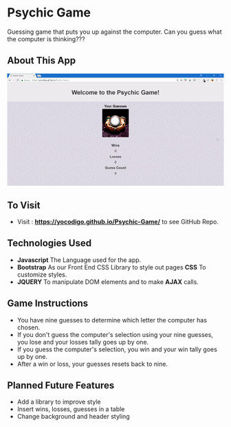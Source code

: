 # Psychic Game
  Guessing game that puts you up against the computer. Can you guess what the computer is thinking??? 

## About This App
![Alt Text](https://github.com/yocodigo/Psychic-Game/blob/master/assets/images/ezgif.com-video-to-gif.gif)    

## To Visit
* Visit : __https://yocodigo.github.io/Psychic-Game/__ to see GitHub Repo.

## Technologies Used
* __Javascript__ The Language used for the app.
* __Bootstrap__ As our Front End CSS Library to style out pages __CSS__ To customize styles.
* __JQUERY__ To manipulate DOM elements and to make __AJAX__ calls.

## Game Instructions
* You have nine guesses to determine which letter the computer has chosen.
* If you don't guess the computer's selection using your nine guesses, you lose and your losses tally goes up by one.
* If you guess the computer's selection, you win and your win tally goes up by one.
* After a win or loss, your guesses resets back to nine.

## Planned Future Features
* Add a library to improve style
* Insert wins, losses, guesses in a table
* Change background and header styling
